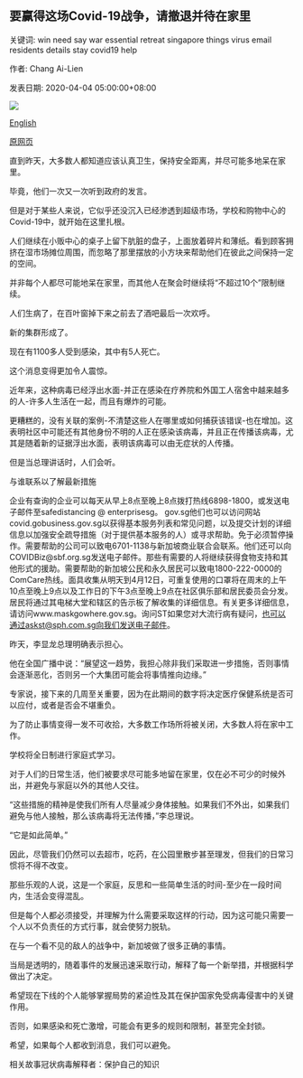## 要赢得这场Covid-19战争，请撤退并待在家里

关键词: win need say war essential retreat singapore things virus email residents details stay covid19 help

作者: Chang Ai-Lien

发表日期: 2020-04-04 05:00:00+08:00

![](https://www.straitstimes.com/sites/all/themes/custom/bootdemo/images/facebook_default_pic.jpg)

[English](To%20win%20this%20Covid-19%20war%2C%20retreat%20and%20stay%20home.md)

[原网页](https://www.straitstimes.com/singapore/to-win-this-virus-war-retreat-and-stay-home)

直到昨天，大多数人都知道应该认真卫生，保持安全距离，并尽可能多地呆在家里。

毕竟，他们一次又一次听到政府的发言。

但是对于某些人来说，它似乎还没沉入已经渗透到超级市场，学校和购物中心的Covid-19中，就开始在这里扎根。

人们继续在小贩中心的桌子上留下肮脏的盘子，上面放着碎片和薄纸。看到顾客拥挤在湿市场摊位周围，而忽略了那里摆放的小方块来帮助他们在彼此之间保持一定的空间。

并非每个人都尽可能地呆在家里，而其他人在聚会时继续将“不超过10个”限制继续。

人们生病了，在百叶窗掉下来之前去了酒吧最后一次欢呼。

新的集群形成了。

现在有1100多人受到感染，其中有5人死亡。

这个消息变得更加令人震惊。

近年来，这种病毒已经浮出水面-并正在感染在疗养院和外国工人宿舍中越来越多的人-许多人生活在一起，而且有爆炸的可能。

更糟糕的，没有关联的案例-不清楚这些人在哪里或如何捕获该错误-也在增加。这表明社区中可能还有其他身份不明的人正在感染该病毒，并且正在传播该病毒，尤其是随着新的证据浮出水面，表明该病毒可以由无症状的人传播。

但是当总理讲话时，人们会听。

与谁联系以了解最新措施

企业有查询的企业可以每天从早上8点至晚上8点拨打热线6898-1800，或发送电子邮件至safedistancing @ enterprisesg。 gov.sg他们也可以访问网站covid.gobusiness.gov.sg以获得基本服务列表和常见问题，以及提交计划的详细信息以加强安全疏导措施（对于提供基本服务的人）或寻求帮助。免于必须暂停操作。需要帮助的公司可以致电6701-1138与新加坡商业联合会联系。他们还可以向COVIDBiz@sbf​​.org.sg发送电子邮件。那些有需要的人将继续获得食物支持和其他形式的援助。需要帮助的新加坡公民和永久居民可以致电1800-222-0000的ComCare热线。面具收集从明天到4月12日，可重复使用的口罩将在周末的上午10点至晚上9点以及工作日的下午3点至晚上9点在社区俱乐部和居民委员会分发。居民将通过其电梯大堂和辖区的告示板了解收集的详细信息。有关更多详细信息，请访问www.maskgowhere.gov.sg。询问ST如果您对大流行病有疑问，也可以通过askst@sph.com.sg向我们发送电子邮件。

昨天，李显龙总理明确表示担心。

他在全国广播中说：“展望这一趋势，我担心除非我们采取进一步措施，否则事情会逐渐恶化，否则另一个大集团可能会将事情推向边缘。”

专家说，接下来的几周至关重要，因为在此期间的数字将决定医疗保健系统是否可以应付，或者是否会不堪重负。

为了防止事情变得一发不可收拾，大多数工作场所将被关闭，大多数人将在家中工作。

学校将全日制进行家庭式学习。

对于人们的日常生活，他们被要求尽可能多地留在家里，仅在必不可少的时候外出，并避免与家庭以外的其他人交往。

“这些措施的精神是使我们所有人尽量减少身体接触。如果我们不外出，如果我们避免与他人接触，那么该病毒将无法传播，”李总理说。

“它是如此简单。”

因此，尽管我们仍然可以去超市，吃药，在公园里散步甚至理发，但我们的日常习惯将不得不改变。

那些乐观的人说，这是一个家庭，反思和一些简单生活的时间-至少在一段时间内，生活会变得混乱。

但是每个人都必须接受，并理解为什么需要采取这样的行动，因为这可能只需要一个人以不负责任的方式行事，就会使努力脱轨。

在与一个看不见的敌人的战争中，新加坡做了很多正确的事情。

当局是透明的，随着事件的发展迅速采取行动，解释了每一个新举措，并根据科学做出了决定。

希望现在下线的个人能够掌握局势的紧迫性及其在保护国家免受病毒侵害中的关键作用。

否则，如果感染和死亡激增，可能会有更多的规则和限制，甚至完全封锁。

希望，如果每个人都收到消息，我们可以避免。

相关故事冠状病毒解释者：保护自己的知识